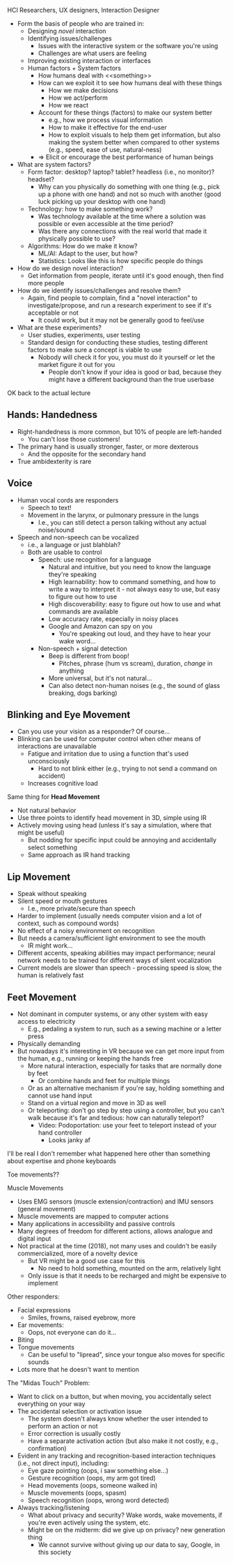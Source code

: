 HCI Researchers, UX designers, Interaction Designer
- Form the basis of people who are trained in:
	- Designing _novel_ interaction
	- Identifying issues/challenges
		- Issues with the interactive system or the software you're using
		- Challenges are what users are feeling
	- Improving existing interaction or interfaces
	- Human factors + System factors
		- How humans deal with \<\<something\>\>
		- How can we exploit it to see how humans deal with these things
			- How we make decisions
			- How we act/perform
			- How we react
		- Account for these things (factors) to make our system better
			- e.g., how we process visual information
			- How to make it effective for the end-user
			- How to exploit visuals to help them get information, but also making the system better when compared to other systems (e.g., speed, ease of use, natural-ness)
		- => Elicit or encourage the best performance of human beings
- What are system factors?
	- Form factor: desktop? laptop? tablet? headless (i.e., no monitor)? headset?
		- Why can you physically do something with one thing (e.g., pick up a phone with one hand) and not so much with another (good luck picking up your desktop with one hand)
	- Technology: how to make something work?
		- Was technology available at the time where a solution was possible or even accessible at the time period?
		- Was there any connections with the real world that made it physically possible to use?
	- Algorithms: How do we make it know?
		- ML/AI: Adapt to the user, but how?
		- Statistics: Looks like this is how specific people do things
- How do we design novel interaction?
	- Get information from people, iterate until it's good enough, then find more people
- How do we identify issues/challenges and resolve them?
	- Again, find people to complain, find a "novel interaction" to investigate/propose, and run a research experiment to see if it's acceptable or not
		- It could work, but it may not be generally good to feel/use
- What are these experiments?
	- User studies, experiments, user testing
	- Standard design for conducting these studies, testing different factors to make sure a concept is viable to use
		- Nobody will check it for you, you must do it yourself or let the market figure it out for you
			- People don't know if your idea is good or bad, because they might have a different background than the true userbase

OK back to the actual lecture

## Hands: Handedness
- Right-handedness is more common, but 10% of people are left-handed
	- You can't lose those customers!
- The primary hand is usually stronger, faster, or more dexterous
	- And the opposite for the secondary hand
- True ambidexterity is rare

## Voice
- Human vocal cords are responders
	- Speech to text!
	- Movement in the larynx, or pulmonary pressure in the lungs
		- I.e., you can still detect a person talking without any actual noise/sound
- Speech and non-speech can be vocalized
	- i.e., a language or just blahblah?
	- Both are usable to control
		- Speech: use recognition for a language
			- Natural and intuitive, but you need to know the language they're speaking
			- High learnability: how to command something, and how to write a way to interpret it - not always easy to use, but easy to figure out how to use
			- High discoverability: easy to figure out how to use and what commands are available
			- Low accuracy rate, especially in noisy places
			- Google and Amazon can spy on you
				- You're speaking out loud, and they have to hear your wake word...
		- Non-speech + signal detection
			- Beep is different from boop!
				- Pitches, phrase (hum vs scream), duration, *change* in anything
			- More universal, but it's not natural...
			- Can also detect non-human noises (e.g., the sound of glass breaking, dogs barking)

## Blinking and Eye Movement
- Can you use your vision as a responder? Of course...
- Blinking can be used for computer control when other means of interactions are unavailable
	- Fatigue and irritation due to using a function that's used unconsciously
		- Hard to not blink either (e.g., trying to not send a command on accident)
	- Increases cognitive load

Same thing for **Head Movement**
- Not natural behavior
- Use three points to identify head movement in 3D, simple using IR
- Actively moving using head (unless it's say a simulation, where that might be useful)
	- But nodding for specific input could be annoying and accidentally select something
	- Same approach as IR hand tracking

## Lip Movement
- Speak without speaking
- Silent speed or mouth gestures
	- I.e., more private/secure than speech
- Harder to implement (usually needs computer vision and a lot of context, such as compound words)
- No effect of a noisy environment on recognition
- But needs a camera/sufficient light environment to see the mouth
	- IR might work...
- Different accents, speaking abilities may impact performance; neural network needs to be trained for different ways of silent vocalization
- Current models are slower than speech - processing speed is slow, the human is relatively fast

## Feet Movement
- Not dominant in computer systems, or any other system with easy access to electricity
	- E.g., pedaling a system to run, such as a sewing machine or a letter press
- Physically demanding
- But nowadays it's interesting in VR because we can get more input from the human, e.g., running or keeping the hands free
	- More natural interaction, especially for tasks that are normally done by feet
		- Or combine hands and feet for multiple things
	- Or as an alternative mechanism if you're say, holding something and cannot use hand input
	- Stand on a virtual region and move in 3D as well
	- Or teleporting: don't go step by step using a controller, but you can't walk because it's far and tedious: how can naturally teleport?
		- Video: Podoportation: use your feet to teleport instead of your hand controller
			- Looks janky af

I'll be real I don't remember what happened here other than something about expertise and phone keyboards

Toe movements??

Muscle Movements
- Uses EMG sensors (muscle extension/contraction) and IMU sensors (general movement)
- Muscle movements are mapped to computer actions
- Many applications in accessibility and passive controls
- Many degrees of freedom for different actions, allows analogue and digital input
- Not practical at the time (2018), not many uses and couldn't be easily commercialized, more of a novelty device
	- But VR might be a good use case for this
		- No need to hold something, mounted on the arm, relatively light
	- Only issue is that it needs to be recharged and might be expensive to implement

Other responders:
- Facial expressions
	- Smiles, frowns, raised eyebrow, more
- Ear movements:
	- Oops, not everyone can do it...
- Biting
- Tongue movements
	- Can be useful to "lipread", since your tongue also moves for specific sounds
- Lots more that he doesn't want to mention

The "Midas Touch" Problem:
- Want to click on a button, but when moving, you accidentally select everything on your way
- The accidental selection or activation issue
	- The system doesn't always know whether the user intended to perform an action or not
	- Error correction is usually costly
	- Have a separate activation action (but also make it not costly, e.g., confirmation)
- Evident in any tracking and recognition-based interaction techniques (i.e., not direct input), including:
	- Eye gaze pointing (oops, i saw something else...)
	- Gesture recognition (oops, my arm got tired)
	- Head movements (oops, someone walked in)
	- Muscle movements (oops, spasm)
	- Speech recognition (oops, wrong word detected)
- Always tracking/listening
	- What about privacy and security? Wake words, wake movements, if you're even actively using the system, etc.
	- Might be on the midterm: did we give up on privacy? new generation thing
		- We cannot survive without giving up our data to say, Google, in this society